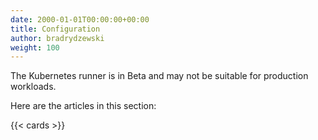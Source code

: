 ```yaml
---
date: 2000-01-01T00:00:00+00:00
title: Configuration
author: bradrydzewski
weight: 100
---
```


<div class="alert">
The Kubernetes runner is in Beta and may not be suitable for production workloads.
</div>

Here are the articles in this section:

{{< cards >}}